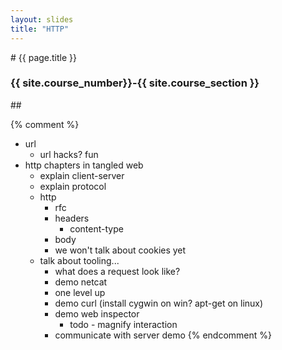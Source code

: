 ```yaml
---
layout: slides
title: "HTTP"
---
```

<section markdown="block" class="intro-slide">
# {{ page.title }}

### {{ site.course_number}}-{{ site.course_section }}

<p><small></small></p>
</section>

<section markdown="block">
## 

{% comment %}
* url
	* url hacks? fun
* http chapters in tangled web
	* explain client-server
	* explain protocol
	* http 
		* rfc
		* headers
			* content-type
		* body
		* we won't talk about cookies yet
	* talk about tooling...
		* what does a request look like?
		* demo netcat
		* one level up
		* demo curl (install cygwin on win? apt-get on linux)
		* demo web inspector
			* todo - magnify interaction
		* communicate with server demo
{% endcomment %}
</section>
